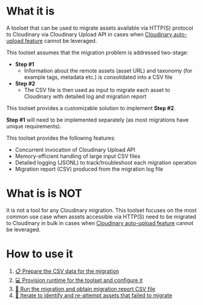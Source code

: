 # What it is
A toolset that can be used to migrate assets available via HTTP(S) protocol to Cloudinary via Cloudinary Upload API in cases when [Cloudinary auto-upload feature](https://cloudinary.com/documentation/fetch_remote_images#auto_upload_remote_files) cannot be leveraged.

This toolset assumes that the migration problem is addressed two-stage:
- **Step #1**
  * Information about the remote assets (asset URL) and taxonomy (for example tags, metadata etc.) is consolidated into a CSV file
- **Step #2**
  * The CSV file is then used as input to migrate each asset to Cloudinary with detailed log and migration report

This toolset provides a customizable solution to implement **Step #2**.

**Step #1** will need to be implemented separately (as most migrations have unique requirements).

This toolset provides the following features:
- Concurrent invocation of Cloudinary Upload API
- Memory-efficient handling of large input CSV files
- Detailed logging (JSONL) to track/troubleshoot each migration operation
- Migration report (CSV) produced from the migration log file


# What is is NOT

It is not a tool for any Cloudinary migration. This toolset focuses on the most common use case when assets accessible via HTTP(S) need to be migrated to Cloudinary in bulk in cases when [Cloudinary auto-upload feature](https://cloudinary.com/documentation/fetch_remote_images#auto_upload_remote_files) cannot be leveraged.

# How to use it

1. [📋 Prepare the CSV data for the migration](./readme/s01-data-for-the-migration.md)
1. [💻 Provision runtime for the toolset and configure it](./readme/s02-runtime-and-config.md)
1. [🚚 Run the migration and obtain migration report CSV file](./readme/s03-run-migration-obtain-report.md)
1. [🔄 Iterate to identify and re-attempt assets that failed to migrate](./readme/s04-identify-reattempt-failed.md)
